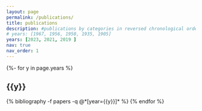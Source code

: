 ```yaml
---
layout: page
permalink: /publications/
title: publications
description: #publications by categories in reversed chronological order. generated by jekyll-scholar.
# years: [1967, 1956, 1950, 1935, 1905]
years: [2023, 2021, 2019 ]
nav: true
nav_order: 1
---
```

<!-- _pages/publications.md -->
<div class="publications">
{%- for y in page.years %}
  <h2 class="year">{{y}}</h2>
  {% bibliography -f papers -q @*[year={{y}}]* %}
{% endfor %}

</div>
